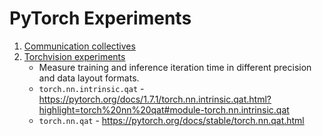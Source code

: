 # PyTorch Experiments
1. [Communication collectives](https://github.com/sandeepkumar-skb/pytorch_experiments/tree/main/communication_collectives)
2. [Torchvision experiments](https://github.com/sandeepkumar-skb/pytorch_experiments/tree/main/torchvision_exp)
    - Measure training and inference iteration time in different precision and data layout formats.
    - `torch.nn.intrinsic.qat` - https://pytorch.org/docs/1.7.1/torch.nn.intrinsic.qat.html?highlight=torch%20nn%20qat#module-torch.nn.intrinsic.qat
    - `torch.nn.qat` - https://pytorch.org/docs/stable/torch.nn.qat.html

